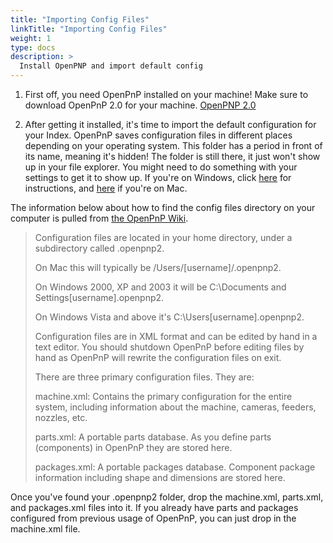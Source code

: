 ```yaml
---
title: "Importing Config Files"
linkTitle: "Importing Config Files"
weight: 1
type: docs
description: >
  Install OpenPNP and import default config
---
```



1. First off, you need OpenPnP installed on your machine! Make sure to download OpenPnP 2.0 for your machine. [OpenPNP 2.0](https://openpnp.org/downloads/)

2. After getting it installed, it's time to import the default configuration for your Index. OpenPnP saves configuration files in different places depending on your operating system. This folder has a period in front of its name, meaning it's hidden! The folder is still there, it just won't show up in your file explorer. You might need to do something with your settings to get it to show up. If you're on Windows, click [here](https://support.microsoft.com/en-us/windows/show-hidden-files-0320fe58-0117-fd59-6851-9b7f9840fdb2) for instructions, and [here](https://www.macworld.co.uk/how-to/show-hidden-files-mac-3520878/) if you're on Mac.

The information below about how to find the config files directory on your computer is pulled from [the OpenPnP Wiki](https://github.com/openpnp/openpnp/wiki/User-Manual#configuration-files).


>Configuration files are located in your home directory, under a subdirectory called .openpnp2.
>
>On Mac this will typically be /Users/[username]/.openpnp2.
>
>On Windows 2000, XP and 2003 it will be C:\Documents and Settings\[username]\.openpnp2.
>
>On Windows Vista and above it's C:\Users\[username]\.openpnp2.
>
>Configuration files are in XML format and can be edited by hand in a text editor. You should shutdown OpenPnP before editing files by hand as OpenPnP will rewrite the configuration files on exit.
>
>There are three primary configuration files. They are:
>
>machine.xml: Contains the primary configuration for the entire system, including information about the machine, cameras, feeders, nozzles, etc.
>
>parts.xml: A portable parts database. As you define parts (components) in OpenPnP they are stored here.
>
>packages.xml: A portable packages database. Component package information including shape and dimensions are stored here.

Once you've found your .openpnp2 folder, drop the machine.xml, parts.xml, and packages.xml files into it. If you already have parts and packages configured from previous usage of OpenPnP, you can just drop in the machine.xml file.
